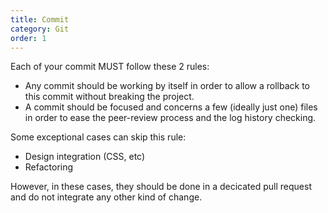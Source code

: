 ```yaml
---
title: Commit
category: Git
order: 1
---
```


Each of your commit MUST follow these 2 rules:
- Any commit should be working by itself in order to allow a rollback to this commit without breaking the project.
- A commit should be focused and concerns a few (ideally just one) files in order to ease the peer-review process and the log history checking.

Some exceptional cases can skip this rule:
- Design integration (CSS, etc)
- Refactoring

However, in these cases, they should be done in a decicated pull request and do not integrate any other kind of change.

